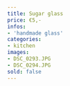 ```yaml
---
title: Sugar glass
price: €5,-
infos:
- 'handmade glass'
categories:
- kitchen
images:
- DSC_0293.JPG
- DSC_0294.JPG
sold: false
---
```


